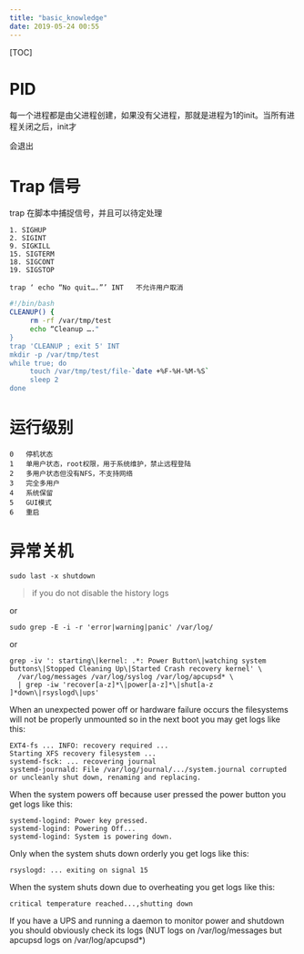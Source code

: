 ```yaml
---
title: "basic_knowledge"
date: 2019-05-24 00:55
---
```



[TOC]





# PID

每一个进程都是由父进程创建，如果没有父进程，那就是进程为1的init。当所有进程关闭之后，init才

会退出

# Trap 信号

trap 在脚本中捕捉信号，并且可以待定处理

```
1. SIGHUP
2. SIGINT
9. SIGKILL
15. SIGTERM
18. SIGCONT
19. SIGSTOP
```

```
trap ‘ echo “No quit….”’ INT   不允许用户取消
```



```bash
#!/bin/bash
CLEANUP() {
     rm -rf /var/tmp/test
     echo “Cleanup …."
}
trap 'CLEANUP ; exit 5' INT
mkdir -p /var/tmp/test
while true; do
     touch /var/tmp/test/file-`date +%F-%H-%M-%S`
     sleep 2
done
```



# 运行级别



```
0	停机状态
1	单用户状态，root权限，用于系统维护，禁止远程登陆
2	多用户状态但没有NFS，不支持网络
3	完全多用户
4	系统保留
5	GUI模式
6	重启
```





# 异常关机

```
sudo last -x shutdown
```

> if you do not disable the history logs

or

```
sudo grep -E -i -r 'error|warning|panic' /var/log/
```

or

```
grep -iv ': starting\|kernel: .*: Power Button\|watching system buttons\|Stopped Cleaning Up\|Started Crash recovery kernel' \
  /var/log/messages /var/log/syslog /var/log/apcupsd* \
  | grep -iw 'recover[a-z]*\|power[a-z]*\|shut[a-z ]*down\|rsyslogd\|ups'
```



When an unexpected power off or hardware failure occurs the filesystems will not be properly unmounted so in the next boot you may get logs like this:

```
EXT4-fs ... INFO: recovery required ... 
Starting XFS recovery filesystem ...
systemd-fsck: ... recovering journal
systemd-journald: File /var/log/journal/.../system.journal corrupted or uncleanly shut down, renaming and replacing.
```

When the system powers off because user pressed the power button you get logs like this:

```
systemd-logind: Power key pressed.
systemd-logind: Powering Off...
systemd-logind: System is powering down.
```

Only when the system shuts down orderly you get logs like this:

```
rsyslogd: ... exiting on signal 15
```

When the system shuts down due to overheating you get logs like this:

```
critical temperature reached...,shutting down
```

If you have a UPS and running a daemon to monitor power and shutdown you should obviously check its logs (NUT logs on /var/log/messages but apcupsd logs on /var/log/apcupsd*)

